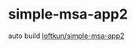 # simple-msa-app2

auto build [loftkun/simple-msa-app2](https://hub.docker.com/r/loftkun/simple-msa-app2)